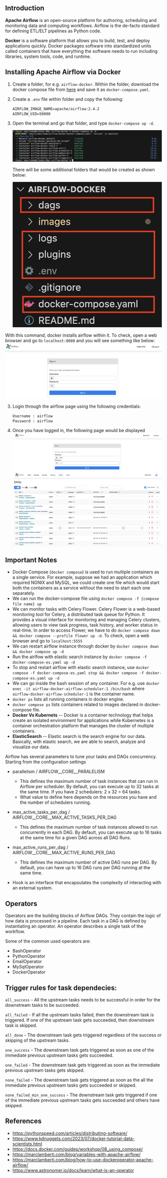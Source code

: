 Introduction
------------
**Apache Airflow** is an open-source platform for authoring, scheduling and monitoring data and computing workflows. Airflow is the de-facto standard for defining ETL/ELT pipelines as Python code.

**Docker** is a software platform that allows you to build, test, and deploy applications quickly. Docker packages software into standardized units called containers that have everything the software needs to run including libraries, system tools, code, and runtime.

Installing Apache Airflow via Docker
------------------------------------
1. Create a folder, for e.g. `airflow-docker`. Within the folder, download the docker compose file from [here](https://airflow.apache.org/docs/apache-airflow/2.5.1/docker-compose.yaml) and save it as `docker-compose.yaml`.

2. Create a `.env` file within folder and copy the following:

	~~~
	AIRFLOW_IMAGE_NAME=apache/airflow:2.4.2
	AIRFLOW_UID=50000
	~~~

2. Open the terminal and go that folder, and type `docker-compose up -d`.

    ![alt text](images/docker-airflow.png "Installing airflow through docker")

	There will be some additional folders that would be created as shown below:

	![alt text](images/docker-airflow2.png "Airflow through docker")


With this command, docker installs airflow within it. To check, open a web browser and go to `localhost:8080` and you will see something like below:
![alt text](images/airflow-login.png "Airflow login page")

3. Login through the airflow page using the following credentials:
	~~~
	Username : airflow
	Password : airflow
	~~~

4. Once you have logged in, the following page would be displayed
![alt text](images/airflow-login2.png "Airflow login page")
![alt text](images/airflow-login3.png "Airflow login page")


Important Notes
---------------
+ Docker Compose (`docker compose`) is used to run multiple containers as a single service. For example, suppose we had an application which required NGNIX and MySQL, we could create one file which would start both the containers as a service without the need to start each one separately.
+ We can run the docker-compose file using `docker compose -f {compose file name} up`
+ We can monitor tasks with Celery Flower. Celery Flower is a web-based monitoring tool for Celery, a distributed task queue for Python. It provides a visual interface for monitoring and managing Celery clusters, allowing users to view task progress, task history, and worker status in real-time.
In order to access Flower, we have to do `docker compose down && docker compose --profile flower up -d`. To check, open a web browser and go to `localhost:5555`
+ We can restart airflow instance through docker by `docker compose down && docker compose up -d`
+ Run the airlfow with elastic search instance by `docker compose -f docker-compose-es.yaml up -d`
+ To stop and restart airflow with elastic search instance, use `docker compose -f docker-compose-es.yaml stop && docker compose -f docker-compose-es.yaml up -d`
+ We can go inside the bash session of any container. For e.g. use `docker exec -it airflow-docker-airflow-scheduler-1 /bin/bash` where `airflow-docker-airflow-scheduler-1` is the container name.
+ `docker ps` lists all running containers in docker engine.
+ `docker compose ps` lists containers related to images declared in docker-compose file.
+ **Docker Vs Kubernets** -- Docker is a container technology that helps create an isolated environment for applications while Kubernetes is a container orchestration platform that manages the cluster of multiple containers.
+ **ElasticSearch** -- Elastic search is the search engine for our data. Basically, with elastic search, we are able to search, analyze and visualize our data.

Airflow has several parameters to tune your tasks and DAGs concurrency. Starting from the configuration settings
+ parallelism / AIRFLOW__CORE__PARALELISM
	- This defines the maximum number of task instances that can run in Airflow per scheduler. By default, you can execute up to 32 tasks at the same time. If you have 2 schedulers: 2 x 32 = 64 tasks.
	- What value to define here depends on the resources you have and the number of schedulers running.

+ max_active_tasks_per_dag / AIRFLOW__CORE__MAX_ACTIVE_TASKS_PER_DAG
	- This defines the maximum number of task instances allowed to run concurrently in each DAG. By default, you can execute up to 16 tasks at the same time for a given DAG across all DAG Runs.

+ max_active_runs_per_dag / AIRFLOW__CORE__MAX_ACTIVE_RUNS_PER_DAG
	- This defines the maximum number of active DAG runs per DAG. By default, you can have up to 16 DAG runs per DAG running at the same time.

+ Hook is an interface that encapsulates the complexity of interacting with an external system.


Operators
---------
Operators are the building blocks of Airflow DAGs. They contain the logic of how data is processed in a pipeline. Each task in a DAG is defined by instantiating an operator. An operator describes a single task of the workflow. 

Some of the common used operators are:
+ BashOperator 
+ PythonOperator 
+ EmailOperator
+ MySqlOperator
+ DockerOperator


Trigger rules for task dependecies:
-----------------------------------
`all_success` - All the upstream tasks needs to be successful in order for the downstream tasks to be succeeded.

`all_failed` - If all the upstream tasks failed, then the downstream task is triggered. If one of the upstream task gets succeeded, then downstream task is skipped.

`all_done` - The downstream task gets triggered regardless of the success or skipping of the upstream tasks.

`one_success` - The downstream task gets triggered as soon as one of the immediate previous upstream tasks gets succeeded.

`one_failed` - The downstream task gets triggered as soon as the immediate previous upstream tasks gets skipped.

`none_failed` - The downstream task gets triggered as soon as the all the immediate previous upstream tasks gets succeeded or skipped.

`none_failed_min_one_success` - The downstream task gets triggered if one of the immediate previous upstream tasks gets succeeded and others have skipped.

References
----------
+ https://pythonspeed.com/articles/distributing-software/
+ https://www.kdnuggets.com/2023/07/docker-tutorial-data-scientists.html
+ https://docs.docker.com/guides/workshop/08_using_compose/
+ https://marclamberti.com/blog/variables-with-apache-airflow/
+ https://marclamberti.com/blog/how-to-use-dockeroperator-apache-airflow/
+ https://www.astronomer.io/docs/learn/what-is-an-operator